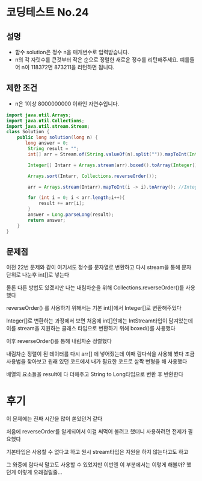 # 코딩테스트 No.24
## 설명 
- 함수 solution은 정수 n을 매개변수로 입력받습니다.
- n의 각 자릿수를 큰것부터 작은 순으로 정렬한 새로운 정수를 리턴해주세요. 예를들어 n이 118372면 873211을 리턴하면 됩니다.

## 제한 조건
- n은 1이상 8000000000 이하인 자연수입니다.

``` java
import java.util.Arrays;
import java.util.Collections;
import java.util.stream.Stream;
class Solution {
    public long solution(long n) {
       long answer = 0;
        String result = "";
        int[] arr = Stream.of(String.valueOf(n).split("")).mapToInt(Integer::parseInt).toArray();

        Integer[] Intarr = Arrays.stream(arr).boxed().toArray(Integer[]::new); //int[] 를 integer[]를 변환

        Arrays.sort(Intarr, Collections.reverseOrder());

        arr = Arrays.stream(Intarr).mapToInt(i -> i).toArray(); //Integer를 int로 변환

        for (int i = 0; i < arr.length;i++){
            result += arr[i];
        }
        answer = Long.parseLong(result);
        return answer;
    }
}
```
## 문제점
이전 22번 문제와 같이 여기서도 정수를 문자열로 변환하고 다시 stream을 통해 문자 단위로 나눈후 int[]로 넣는다

물론 다른 방법도 있겠지만 나는 내림차순을 위해 Collections.reverseOrder()를 사용했다

reverseOrder() 를 사용하기 위해서는 기본 int[]에서 Integer[]로 변환해주었다

Integer[]로 변환하는 과정에서 보면 처음에 int[]안에는 IntStream타입이 담겨있는데 이를 stream을 지원하는 클래스 타입으로 변환하기 위해 boxed()를 사용했다

이후 reverseOrder()를 통해 내림차순 정렬했다

내림차순 정렬이 된 데이터를 다시 arr[] 에 넣어줬는데 이때 람다식을 사용해 봤다
조금 사용법을 찾아보고 원래 있던 코드에서 내가 필요한 코드로 살짝 변형을 해 사용했다

배열의 요소들을 result에 다 더해주고 String to Long타입으로 변환 후 반환한다
# 후기
이 문제에는 진짜 시간을 많이 쏟았던거 같다

처음에 reverseOrder를 알게되어서 이걸 써먹어 볼려고 했더니 사용하려면 전제가 필요했다

기본타입은 사용할 수 없다고 하고 원시 stream타입은 지원을 하지 않는다고도 하고

그 와중에 람다식 말고도 사용할 수 있었지만 이번엔 이 부분에서는 이렇게 해볼까? 했던게 
이렇게 오래걸릴줄...